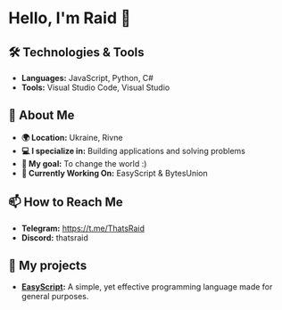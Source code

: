 # Hello, I'm Raid 👋

## 🛠️ Technologies & Tools
- **Languages:** JavaScript, Python, C#
- **Tools:** Visual Studio Code, Visual Studio

## 🚀 About Me
- **🌍 Location:** Ukraine, Rivne
- **💻 I specialize in:** Building applications and solving problems
- **🎯 My goal:** To change the world :)
- **🔭 Currently Working On:** EasyScript & BytesUnion

## 📫 How to Reach Me
- **Telegram:** https://t.me/ThatsRaid
- **Discord:** thatsraid

## 📂 My projects
- **[EasyScript](https://github.com/BytesUnion/EasyScript):** A simple, yet effective programming language made for general purposes.
